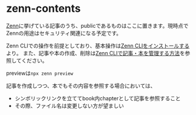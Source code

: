 # zenn-contents
[Zenn](https://zenn.dev/)に挙げている記事のうち、publicであるものはここに置きます。現時点でZennの用途はセキュリティ関連になる予定です。

Zenn CLIでの操作を前提としており、基本操作は[Zenn CLIをインストールする](https://zenn.dev/zenn/articles/install-zenn-cli)より。
また、記事や本の作成、削除は[Zenn CLIで記事・本を管理する方法](https://zenn.dev/zenn/articles/zenn-cli-guide#cli%E3%81%A7%E6%9C%AC%EF%BC%88book%EF%BC%89%E3%82%92%E7%AE%A1%E7%90%86%E3%81%99%E3%82%8B)を参照してください。

previewは`npx zenn preview`


記事を作成しつつ、本でもその内容を参照する場合においては、
- シンボリックリンクを立ててbook内chapterとして記事を参照すること
- その際、ファイル名は変更しない方が望ましい

